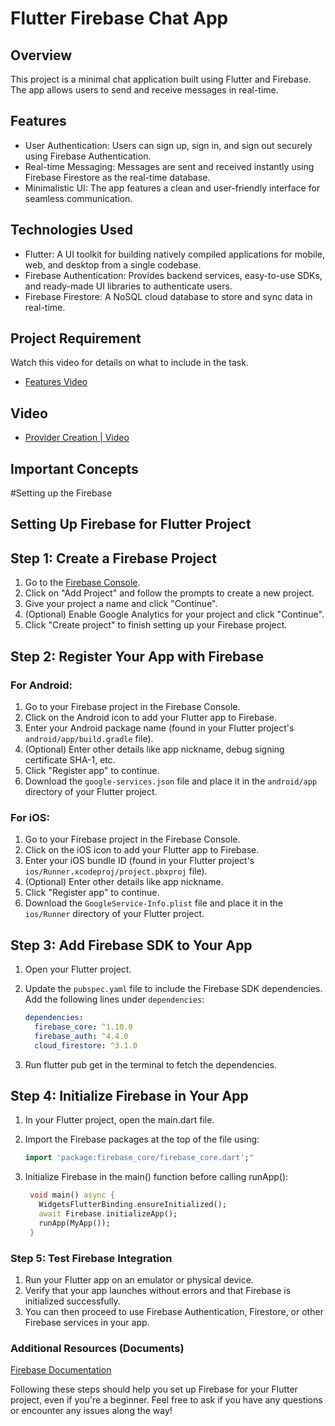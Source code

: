 # Flutter Firebase Chat App

## Overview

This project is a minimal chat application built using Flutter and Firebase. The app allows users to send and receive messages in real-time.

## Features

* User Authentication: Users can sign up, sign in, and sign out securely using Firebase Authentication.
* Real-time Messaging: Messages are sent and received instantly using Firebase Firestore as the real-time database.
* Minimalistic UI: The app features a clean and user-friendly interface for seamless communication.

## Technologies Used

* Flutter: A UI toolkit for building natively compiled applications for mobile, web, and desktop from a single codebase.
* Firebase Authentication: Provides backend services, easy-to-use SDKs, and ready-made UI libraries to authenticate users.
* Firebase Firestore: A NoSQL cloud database to store and sync data in real-time.

## Project Requirement 
Watch this video for details on what to include in the task.
* [Features Video](https://www.youtube.com/watch?v=Ci0NTh6Jh3U&ab_channel=MitchKoko)

 ## Video

* [Provider Creation | Video](https://www.youtube.com/watch?v=5xU5WH2kEc0&ab_channel=MitchKoko)

## Important Concepts
 #Setting up the Firebase
 
## Setting Up Firebase for Flutter Project

## Step 1: Create a Firebase Project

1. Go to the [Firebase Console](https://console.firebase.google.com/).
2. Click on "Add Project" and follow the prompts to create a new project.
3. Give your project a name and click "Continue".
4. (Optional) Enable Google Analytics for your project and click "Continue".
5. Click "Create project" to finish setting up your Firebase project.

## Step 2: Register Your App with Firebase

### For Android:

1. Go to your Firebase project in the Firebase Console.
2. Click on the Android icon to add your Flutter app to Firebase.
3. Enter your Android package name (found in your Flutter project's `android/app/build.gradle` file).
4. (Optional) Enter other details like app nickname, debug signing certificate SHA-1, etc.
5. Click "Register app" to continue.
6. Download the `google-services.json` file and place it in the `android/app` directory of your Flutter project.

### For iOS:

1. Go to your Firebase project in the Firebase Console.
2. Click on the iOS icon to add your Flutter app to Firebase.
3. Enter your iOS bundle ID (found in your Flutter project's `ios/Runner.xcodeproj/project.pbxproj` file).
4. (Optional) Enter other details like app nickname.
5. Click "Register app" to continue.
6. Download the `GoogleService-Info.plist` file and place it in the `ios/Runner` directory of your Flutter project.

## Step 3: Add Firebase SDK to Your App

1. Open your Flutter project.
2. Update the `pubspec.yaml` file to include the Firebase SDK dependencies. Add the following lines under `dependencies`:

   ```yaml
   dependencies:
     firebase_core: ^1.10.0
     firebase_auth: ^4.4.0
     cloud_firestore: ^3.1.0
3. Run flutter pub get in the terminal to fetch the dependencies.

## Step 4: Initialize Firebase in Your App
1. In your Flutter project, open the main.dart file.
2. Import the Firebase packages at the top of the file using:
   ```dart
   import 'package:firebase_core/firebase_core.dart';"
   ```
4. Initialize Firebase in the main() function before calling runApp():

   ```dart
    void main() async {
      WidgetsFlutterBinding.ensureInitialized();
      await Firebase.initializeApp();
      runApp(MyApp());
    }
    ```

### Step 5: Test Firebase Integration
1. Run your Flutter app on an emulator or physical device.
2. Verify that your app launches without errors and that Firebase is initialized successfully.
3. You can then proceed to use Firebase Authentication, Firestore, or other Firebase services in your app.
   
### Additional Resources (Documents)
[Firebase Documentation](https://firebase.google.com/docs)

Following these steps should help you set up Firebase for your Flutter project, even if you're a beginner. Feel free to ask if you have any questions or encounter any issues along the way!
